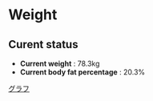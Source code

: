 # Weight

## Curent status
- **Current weight** : 78.3kg
- **Current body fat percentage** : 20.3%

[グラフ](http://yasuharu519.github.io/Weight/)


